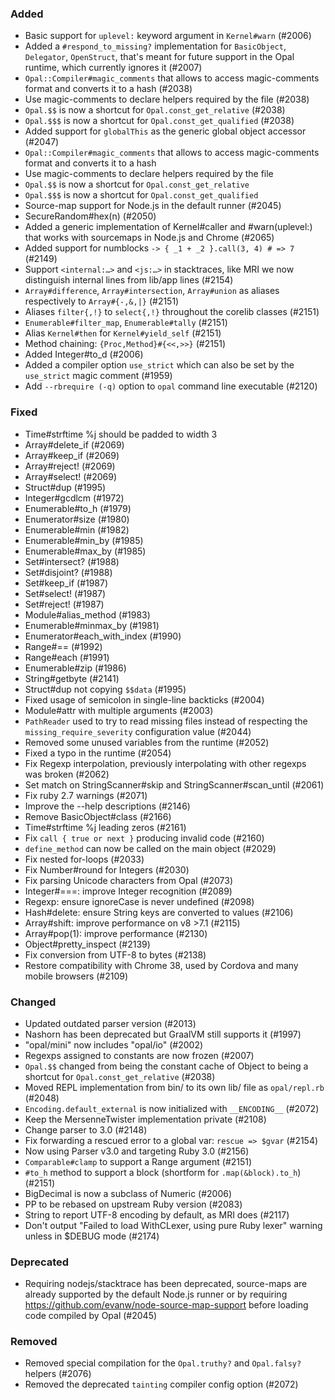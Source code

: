 ### Added

- Basic support for `uplevel:` keyword argument in `Kernel#warn` (#2006)
- Added a `#respond_to_missing?` implementation for `BasicObject`, `Delegator`, `OpenStruct`, that's meant for future support in the Opal runtime, which currently ignores it (#2007)
- `Opal::Compiler#magic_comments` that allows to access magic-comments format and converts it to a hash (#2038)
- Use magic-comments to declare helpers required by the file (#2038)
- `Opal.$$` is now a shortcut for `Opal.const_get_relative` (#2038)
- `Opal.$$$` is now a shortcut for `Opal.const_get_qualified` (#2038)
- Added support for `globalThis` as the generic global object accessor (#2047)
- `Opal::Compiler#magic_comments` that allows to access magic-comments format and converts it to a hash
- Use magic-comments to declare helpers required by the file
- `Opal.$$` is now a shortcut for `Opal.const_get_relative`
- `Opal.$$$` is now a shortcut for `Opal.const_get_qualified`
- Source-map support for Node.js in the default runner (#2045)
- SecureRandom#hex(n) (#2050)
- Added a generic implementation of Kernel#caller and #warn(uplevel:) that works with sourcemaps in Node.js and Chrome (#2065)
- Added support for numblocks `-> { _1 + _2 }.call(3, 4) # => 7` (#2149)
- Support `<internal:…>` and `<js:…>` in stacktraces, like MRI we now distinguish internal lines from lib/app lines (#2154)
- `Array#difference`, `Array#intersection`, `Array#union` as aliases respectively to `Array#{-,&,|}` (#2151)
- Aliases `filter{,!}` to `select{,!}` throughout the corelib classes (#2151)
- `Enumerable#filter_map`, `Enumerable#tally` (#2151)
- Alias `Kernel#then` for `Kernel#yield_self` (#2151)
- Method chaining: `{Proc,Method}#{<<,>>}` (#2151)
- Added Integer#to_d (#2006)
- Added a compiler option `use_strict` which can also be set by the `use_strict` magic comment (#1959)
- Add `--rbrequire (-q)` option to `opal` command line executable (#2120)

### Fixed

- Time#strftime %j should be padded to width 3
- Array#delete_if (#2069)
- Array#keep_if (#2069)
- Array#reject! (#2069)
- Array#select! (#2069)
- Struct#dup (#1995)
- Integer#gcdlcm (#1972)
- Enumerable#to_h (#1979)
- Enumerator#size (#1980)
- Enumerable#min (#1982)
- Enumerable#min_by (#1985)
- Enumerable#max_by (#1985)
- Set#intersect? (#1988)
- Set#disjoint? (#1988)
- Set#keep_if (#1987)
- Set#select! (#1987)
- Set#reject! (#1987)
- Module#alias_method (#1983)
- Enumerable#minmax_by (#1981)
- Enumerator#each_with_index (#1990)
- Range#== (#1992)
- Range#each (#1991)
- Enumerable#zip (#1986)
- String#getbyte (#2141)
- Struct#dup not copying `$$data` (#1995)
- Fixed usage of semicolon in single-line backticks (#2004)
- Module#attr with multiple arguments (#2003)
- `PathReader` used to try to read missing files instead of respecting the `missing_require_severity` configuration value (#2044)
- Removed some unused variables from the runtime (#2052)
- Fixed a typo in the runtime (#2054)
- Fix Regexp interpolation, previously interpolating with other regexps was broken (#2062)
- Set match on StringScanner#skip and StringScanner#scan_until (#2061)
- Fix ruby 2.7 warnings (#2071)
- Improve the --help descriptions (#2146)
- Remove BasicObject#class (#2166)
- Time#strftime %j leading zeros (#2161)
- Fix `call { true or next }` producing invalid code (#2160)
- `define_method` can now be called on the main object (#2029)
- Fix nested for-loops (#2033)
- Fix Number#round for Integers (#2030)
- Fix parsing Unicode characters from Opal (#2073)
- Integer#===: improve Integer recognition (#2089)
- Regexp: ensure ignoreCase is never undefined (#2098)
- Hash#delete: ensure String keys are converted to values (#2106)
- Array#shift: improve performance on v8 >7.1 (#2115)
- Array#pop(1): improve performance (#2130)
- Object#pretty_inspect (#2139)
- Fix conversion from UTF-8 to bytes (#2138)
- Restore compatibility with Chrome 38, used by Cordova and many mobile browsers (#2109)

### Changed

- Updated outdated parser version (#2013)
- Nashorn has been deprecated but GraalVM still supports it (#1997)
- "opal/mini" now includes "opal/io" (#2002)
- Regexps assigned to constants are now frozen (#2007)
- `Opal.$$` changed from being the constant cache of Object to being a shortcut for `Opal.const_get_relative` (#2038)
- Moved REPL implementation from bin/ to its own lib/ file as `opal/repl.rb` (#2048)
- `Encoding.default_external` is now initialized with `__ENCODING__` (#2072)
- Keep the MersenneTwister implementation private (#2108)
- Change parser to 3.0 (#2148)
- Fix forwarding a rescued error to a global var: `rescue => $gvar` (#2154)
- Now using Parser v3.0 and targeting Ruby 3.0 (#2156)
- `Comparable#clamp` to support a Range argument (#2151)
- `#to_h` method to support a block (shortform for `.map(&block).to_h`) (#2151)
- BigDecimal is now a subclass of Numeric (#2006)
- PP to be rebased on upstream Ruby version (#2083)
- String to report UTF-8 encoding by default, as MRI does (#2117)
- Don't output "Failed to load WithCLexer, using pure Ruby lexer" warning unless in $DEBUG mode (#2174)

### Deprecated

- Requiring nodejs/stacktrace has been deprecated, source-maps are already
  supported by the default Node.js runner or by requiring https://github.com/evanw/node-source-map-support
  before loading code compiled by Opal (#2045)

### Removed

- Removed special compilation for the `Opal.truthy?` and `Opal.falsy?` helpers (#2076)
- Removed the deprecated `tainting` compiler config option (#2072)
